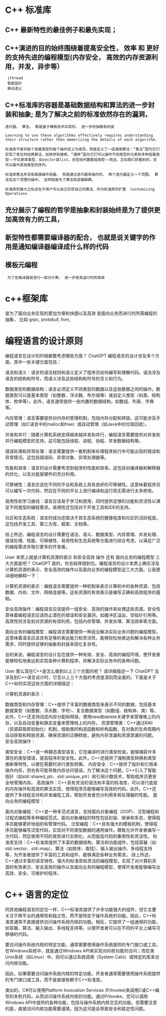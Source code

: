 # C++ 标准库 

  ## C++ 最新特性的最佳例子和最先实现；
  
  ## C++演进的目的始终围绕着提高安全性， 效率 和 更好的支持先进的编程模型(内存安全， 高效的内存资源利用，并发，异步等）
     jthread
     智能指针
     移动语义
     
     
      
  ## C++标准库的容器是基础数据结构和算法的进一步封装和抽象; 是为了解决之前的标准依然存在的漏洞， 

    迭代器， 算法， 都是基于模板技术实现的， 进一步的抽象和封装

    Learning to use these algorithms effectively requires understanding their structure rather than memorizing the details of each algorithm. 

    标准库不是将每个容器类型的每个操作定义为成员，而是定义了一组通用算法：“算法”因为它们实现了常见的经典算法，如排序和搜索，“通用”因为它们可以操作不同类型的元素和多种容器类型——不仅是库类型，如vector或list，还包括内置数组类型——而且，正如我们将看到的，还可以操作其他类型的序列。

    标准库算法并没有直接操作容器， 而是通过迭代器来操作的， 两个迭代器定义一个范围， 算法在这个范围内操作， 这样就是先了算法和容器解耦， 

    标准库的强大之处还在于用户可以自己实现自己的算法，作为标准库的扩展  Customizing Operations
  
  ## 充分展示了编程的哲学是抽象和封装始终是为了提供更加高效有力的工具，

  ## 新型特性都需要编译器的配合， 也就是说关键字的作用是通知编译器编译成什么样的代码

  ## 模板元编程
     为了在编译器就进行一部分计算， 进一步提高运行时的效率

# c++框架库
  是为了面向业务实现的更加方便和快捷以及高效
  是面向业务而进行的所需编程的抽象， 比如 grpc, protobuf, llvm, 


# 编程语言的设计原则
编程语言在设计的时候都要考虑哪些方面？
ChatGPT
编程语言的设计涉及多个方面，其中一些关键方面包括：

语法和语义：语言的语法规则和语义定义了程序员如何编写和理解代码。语法涉及语言的结构和符号，而语义涉及这些结构和符号的含义和行为。

数据类型和数据结构：语言必须定义不同类型的数据以及这些数据之间的操作。数据类型可以是基本类型（如整数、浮点数、布尔值等）或自定义类型（如类、结构体、枚举等）。此外，语言通常提供一些内置的数据结构，如数组、列表、字典等。

内存管理：语言需要提供对内存的管理机制，包括内存分配和释放。这可能涉及手动管理（如C语言中的malloc和free）或自动管理（如Java中的垃圾回收）。

并发和并行：随着计算机系统变得越来越并发和并行，编程语言需要提供对并发和并行编程模型的支持。这可能包括线程、进程、协程、并发数据结构等。

错误处理和异常处理：语言需要提供一套机制来处理程序执行中可能出现的错误和异常情况。这包括错误码、异常对象、异常处理器等。

性能和效率：语言的设计需要考虑到程序的性能和效率。这包括对编译器和解释器的优化，以及对底层硬件的充分利用。

可移植性：语言应该在不同的平台和系统上具有良好的可移植性。这意味着程序员可以编写一次代码，然后在不同的平台上进行编译和运行而无需进行太多修改。

易用性和学习曲线：语言应该易于学习和使用，同时提供足够的功能和灵活性以满足不同类型的编程需求。易用性还包括对于开发工具和IDE的支持。

社区和生态系统：语言的成功还取决于其生态系统的健康程度和社区的活跃程度。这包括开发工具、第三方库、框架、文档等。

综上所述，编程语言的设计需要在语法、语义、数据类型、内存管理、并发处理、错误处理、性能、可移植性、易用性和生态系统等方面进行综合考虑，以满足广泛的编程需求并吸引更多的开发者。

User
本质上就是计算机资源的表示 和安全高效 操作 还有 面向业务的编程模型 三大方面是吧？
ChatGPT
是的，你总结得很到位。编程语言的设计本质上确实涉及计算机资源的表示、安全高效的操作以及面向业务的编程模型这三大方面。让我更详细地解释一下：

计算机资源的表示：编程语言需要提供一种机制来表示计算机中的各种资源，包括数据、内存、文件、网络连接等。这些资源的有效表示是编写正确和高效程序的基础。

安全高效操作：编程语言应该提供一组安全、高效的操作来处理这些资源。安全性意味着编程语言应该防止潜在的错误和安全漏洞，如缓冲区溢出、空指针引用等。高效性则涉及到对资源的有效利用，包括内存管理、并发处理、算法效率等方面。

面向业务的编程模型：编程语言需要提供一种适合解决实际业务问题的编程模型。这意味着语言应该具有足够的表达能力和灵活性，能够轻松地表达和解决各种业务需求，同时提供足够的抽象和封装来简化复杂性。

总的来说，编程语言的设计旨在提供一种有效、安全、高效的编程环境，使开发者能够轻松地表达和实现各种计算机程序，并解决实际业务中的各种问题。

User
那么现在C++是怎么做到以上三个方面的呢？ 请详细描述一下
ChatGPT
当涉及到C++语言设计时，它在以上三个方面的考虑是深刻而全面的。下面是关于C++如何实现这些方面的详细描述：

计算机资源的表示：

数据类型和内存管理：C++提供了丰富的数据类型来表示不同的数据，包括基本数据类型（如整数、浮点数、字符）、复合数据类型（如数组、结构体、类）等。此外，C++还支持动态内存分配和释放，使用new和delete关键字来管理堆上的内存，以及自动变量和静态变量来管理栈上的内存。
资源管理类：C++通过RAII（资源获取即初始化）机制，借助类的构造函数和析构函数，在对象的生命周期内自动获取和释放资源，确保资源的正确释放，避免内存泄漏和资源泄漏的问题。
安全高效操作：

类型安全：C++是一种静态类型语言，它在编译时进行类型检查，能够捕获许多潜在的类型错误，提高程序的安全性。此外，C++还提供了强制类型转换和类型推断等特性，以便在需要时进行类型转换。
内存安全：C++提供了指针和引用来操作内存，但也有可能导致内存访问错误。为了解决这个问题，C++引入了智能指针（如std::shared_ptr、std::unique_ptr）和引用计数技术，帮助程序员更安全地管理内存。
高效操作：C++具有灵活的语法和丰富的标准库，可以进行底层的内存操作和高效的算法实现，使得程序员能够编写高效的代码。此外，C++还提供了多线程支持和并发编程工具，帮助开发者充分利用多核处理器的性能。
面向业务的编程模型：

面向对象编程：C++是一种多范式语言，支持面向对象编程（OOP）、泛型编程和过程式编程等多种编程范式。面向对象编程的特性包括封装、继承和多态，使得程序员能够更好地组织和管理代码。
泛型编程：C++具有强大的模板机制，使得程序员能够编写泛型代码，实现对不同类型数据的通用操作。模板允许开发者编写一次代码，然后使用不同的类型进行实例化，从而提高代码的重用性和灵活性。
标准库支持：C++标准库提供了丰富的数据结构、算法和功能组件，包括容器（如std::vector、std::map）、算法（如排序、查找）、输入输出操作、多线程支持等，为开发者提供了丰富的工具和组件，能够满足各种业务需求。
综上所述，C++通过丰富的语言特性、强大的标准库和灵活的编程模型，实现了对计算机资源的有效表示、安全高效的操作以及面向业务的编程模型，使得开发者能够编写出高效、安全、可维护的程序。


# C++ 语言的定位

同其他编程语言的定位一样，C++标准库提供了许多功能强大的组件，但它主要关注于跨平台的通用性和独立性，而不是特定于操作系统的功能。因此，C++标准库通常不直接提供访问操作系统内核的功能。相反，它提供了一组通用的功能，如容器、算法、输入输出、多线程支持等，以便开发者可以在不同的平台上编写可移植的代码。

要访问操作系统内核的特定功能，通常需要使用操作系统提供的专门接口或工具。在Windows系统中，就是通过Windows API来实现对内核功能的访问；而在类Unix系统（如Linux）中，则可以通过系统调用（System Calls）或特定的库来访问内核功能。

因此，如果需要访问操作系统内核的特定功能，开发者通常需要使用操作系统提供的专门接口或工具，而不是直接依赖于C++标准库。

类似的，C#可以使用Platform Invocation Services (P/Invoke)来调用C或C++编写的本机代码，从而访问操作系统内核的功能。通过P/Invoke，您可以调用Windows API中提供的各种功能，包括与操作系统内核交互的功能。但需要注意的是，直接访问内核功能需要谨慎，因为这可能会导致安全和稳定性问题。


